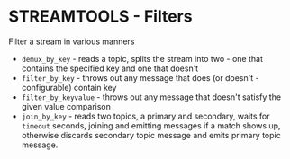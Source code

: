 STREAMTOOLS - Filters
=====================

Filter a stream in various manners

* `demux_by_key` - reads a topic, splits the stream into two - one that contains the specified key and one that doesn't
* `filter_by_key` - throws out any message that does (or doesn't - configurable) contain key
* `filter_by_keyvalue` - throws out any message that doesn't satisfy the given value comparison
* `join_by_key` - reads two topics, a primary and secondary, waits for `timeout` seconds, joining and emitting messages if a match shows up, otherwise discards secondary topic message and emits primary topic message. 
